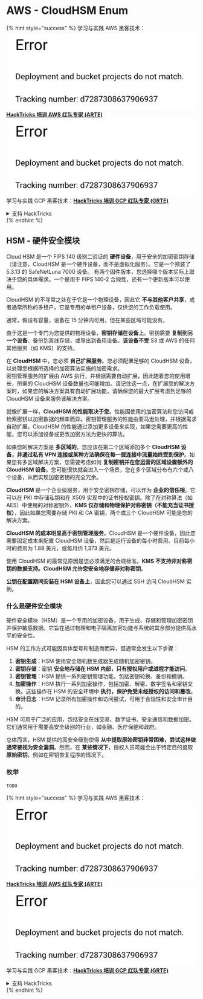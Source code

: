 # AWS - CloudHSM Enum

{% hint style="success" %}
学习与实践 AWS 黑客技术：<img src="../../../.gitbook/assets/image (1) (1).png" alt="" data-size="line">[**HackTricks 培训 AWS 红队专家 (ARTE)**](https://training.hacktricks.xyz/courses/arte)<img src="../../../.gitbook/assets/image (1) (1).png" alt="" data-size="line">\
学习与实践 GCP 黑客技术：<img src="../../../.gitbook/assets/image (2).png" alt="" data-size="line">[**HackTricks 培训 GCP 红队专家 (GRTE)**<img src="../../../.gitbook/assets/image (2).png" alt="" data-size="line">](https://training.hacktricks.xyz/courses/grte)

<details>

<summary>支持 HackTricks</summary>

* 查看 [**订阅计划**](https://github.com/sponsors/carlospolop)!
* **加入** 💬 [**Discord 群组**](https://discord.gg/hRep4RUj7f) 或 [**Telegram 群组**](https://t.me/peass) 或 **在** **Twitter** 🐦 [**@hacktricks\_live**](https://twitter.com/hacktricks\_live)**上关注我们。**
* **通过向** [**HackTricks**](https://github.com/carlospolop/hacktricks) 和 [**HackTricks Cloud**](https://github.com/carlospolop/hacktricks-cloud) GitHub 仓库提交 PR 分享黑客技巧。

</details>
{% endhint %}

## HSM - 硬件安全模块

Cloud HSM 是一个 FIPS 140 级别二验证的 **硬件设备**，用于安全的加密密钥存储（请注意，CloudHSM 是一个硬件设备，而不是虚拟化服务）。它是一个预装了 5.3.13 的 SafeNetLuna 7000 设备。 有两个固件版本，您选择哪个版本实际上取决于您的具体需求。一个是用于 FIPS 140-2 合规性，还有一个更新版本可以使用。

CloudHSM 的不寻常之处在于它是一个物理设备，因此它 **不与其他客户共享**，或者通常所称的多租户。它是专用的单租户设备，仅供您的工作负载使用。

通常，假设有容量，设备在 15 分钟内可用，但在某些区域可能没有。

由于这是一个专门为您提供的物理设备，**密钥存储在设备上**。密钥需要 **复制到另一个设备**、备份到离线存储，或导出到备用设备。**该设备不受** S3 或 AWS 的任何其他服务（如 KMS）的支持。

在 **CloudHSM** 中，您必须 **自己扩展服务**。您必须配置足够的 CloudHSM 设备，以处理您根据所选择的加密算法实施的加密需求。\
密钥管理服务的扩展由 AWS 执行，并根据需要自动扩展，因此随着您的使用增长，所需的 CloudHSM 设备数量也可能增加。请记住这一点，在扩展您的解决方案时，如果您的解决方案具有自动扩展功能，请确保您的最大扩展考虑到足够的 CloudHSM 设备来服务该解决方案。

就像扩展一样，**CloudHSM 的性能取决于您**。性能因使用的加密算法和您访问或检索密钥以加密数据的频率而异。密钥管理服务的性能由亚马逊处理，并根据需求自动扩展。CloudHSM 的性能通过添加更多设备来实现，如果您需要更高的性能，您可以添加设备或更改加密方法为更快的算法。

如果您的解决方案是 **多区域的**，您应该在第二个区域添加多个 **CloudHSM 设备，并通过私有 VPN 连接或某种方法确保在每一层连接中流量始终受到保护**。如果您有多区域解决方案，您需要考虑如何 **复制密钥并在您运营的区域设置额外的 CloudHSM 设备**。您可能很快就会进入一个场景，您在多个区域分布有六个或八个设备，从而实现加密密钥的完全冗余。

**CloudHSM** 是一个企业级服务，用于安全密钥存储，可以作为 **企业的信任根**。它可以在 PKI 中存储私钥和在 X509 实现中的证书授权密钥。除了在对称算法（如 AES）中使用的对称密钥外，**KMS 仅存储和物理保护对称密钥（不能充当证书授权）**，因此如果您需要存储 PKI 和 CA 密钥，两个或三个 CloudHSM 可能是您的解决方案。

**CloudHSM 的成本明显高于密钥管理服务**。CloudHSM 是一个硬件设备，因此您需要固定成本来配置 CloudHSM 设备，然后是运行设备的每小时费用。目前每小时的费用为 1.88 美元，或每月约 1,373 美元。

使用 CloudHSM 的最常见原因是您必须满足的合规标准。**KMS 不支持非对称密钥的数据支持。CloudHSM 允许您安全地存储非对称密钥**。

**公钥在配置期间安装在 HSM 设备上**，因此您可以通过 SSH 访问 CloudHSM 实例。

### 什么是硬件安全模块

硬件安全模块（HSM）是一个专用的加密设备，用于生成、存储和管理加密密钥并保护敏感数据。它旨在通过物理和电子隔离加密功能与系统的其余部分提供高水平的安全性。

HSM 的工作方式可能因具体型号和制造商而异，但通常会发生以下步骤：

1. **密钥生成**：HSM 使用安全随机数生成器生成随机加密密钥。
2. **密钥存储**：密钥 **安全地存储在 HSM 内部，只有授权用户或进程才能访问**。
3. **密钥管理**：HSM 提供一系列密钥管理功能，包括密钥轮换、备份和撤销。
4. **加密操作**：HSM 执行一系列加密操作，包括加密、解密、数字签名和密钥交换。这些操作在 HSM 的安全环境中 **执行，保护免受未经授权的访问和篡改**。
5. **审计日志**：HSM 记录所有加密操作和访问尝试，可用于合规性和安全审计目的。

HSM 可用于广泛的应用，包括安全在线交易、数字证书、安全通信和数据加密。它们通常用于需要高安全级别的行业，如金融、医疗保健和政府。

总体而言，HSM 提供的高安全级别使得 **从中提取原始密钥非常困难，尝试这样做通常被视为安全漏洞**。然而，在 **某些情况下**，授权人员可能会出于特定目的提取 **原始密钥**，例如在密钥恢复程序的情况下。

### 枚举
```
TODO
```
{% hint style="success" %}
学习与实践 AWS 黑客技术：<img src="../../../.gitbook/assets/image (1) (1).png" alt="" data-size="line">[**HackTricks 培训 AWS 红队专家 (ARTE)**](https://training.hacktricks.xyz/courses/arte)<img src="../../../.gitbook/assets/image (1) (1).png" alt="" data-size="line">\
学习与实践 GCP 黑客技术：<img src="../../../.gitbook/assets/image (2).png" alt="" data-size="line">[**HackTricks 培训 GCP 红队专家 (GRTE)**<img src="../../../.gitbook/assets/image (2).png" alt="" data-size="line">](https://training.hacktricks.xyz/courses/grte)

<details>

<summary>支持 HackTricks</summary>

* 查看 [**订阅计划**](https://github.com/sponsors/carlospolop)!
* **加入** 💬 [**Discord 群组**](https://discord.gg/hRep4RUj7f) 或 [**Telegram 群组**](https://t.me/peass) 或 **关注** 我们的 **Twitter** 🐦 [**@hacktricks\_live**](https://twitter.com/hacktricks\_live)**.**
* **通过向** [**HackTricks**](https://github.com/carlospolop/hacktricks) 和 [**HackTricks Cloud**](https://github.com/carlospolop/hacktricks-cloud) GitHub 仓库提交 PR 来分享黑客技巧。

</details>
{% endhint %}
